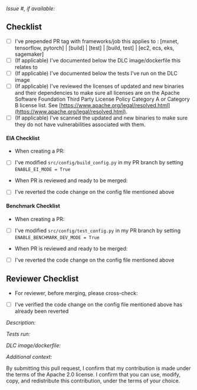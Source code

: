 *Issue #, if available:*

## Checklist
- [ ] I've prepended PR tag with frameworks/job this applies to : [mxnet, tensorflow, pytorch] | [build] | [test] | [build, test] | [ec2, ecs, eks, sagemaker]
- [ ] (If applicable) I've documented below the DLC image/dockerfile this relates to
- [ ] (If applicable) I've documented below the tests I've run on the DLC image
- [ ] (If applicable) I've reviewed the licenses of updated and new binaries and their dependencies to make sure all licenses are on the Apache Software Foundation Third Party License Policy Category A or Category B license list.  See [https://www.apache.org/legal/resolved.html](https://www.apache.org/legal/resolved.html).
- [ ] (If applicable) I've scanned the updated and new binaries to make sure they do not have vulnerabilities associated with them.

#### EIA Checklist
* When creating a PR:
- [ ] I've modified ```src/config/build_config.py``` in my PR branch by setting `ENABLE_EI_MODE = True`
* When PR is reviewed and ready to be merged:
- [ ] I've reverted the code change on the config file mentioned above
#### Benchmark Checklist
* When creating a PR:
- [ ] I've modified ```src/config/test_config.py``` in my PR branch by setting `ENABLE_BENCHMARK_DEV_MODE = True`
* When PR is reviewed and ready to be merged:
- [ ] I've reverted the code change on the config file mentioned above

## Reviewer Checklist
* For reviewer, before merging, please cross-check:
- [ ] I've verified the code change on the config file mentioned above has already been reverted

*Description:*

*Tests run:*

*DLC image/dockerfile:*

*Additional context:*


By submitting this pull request, I confirm that my contribution is made under the terms of the Apache 2.0 license. I confirm that you can use, modify, copy, and redistribute this contribution, under the terms of your choice.

